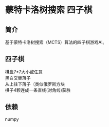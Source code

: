 # 蒙特卡洛树搜索 四子棋

## 简介
基于蒙特卡洛树搜索（MCTS）算法的四子棋游戏AI。

## 四子棋
棋盘7*7大小或任意  
黑白交替落子  
从上往下落子（类似俄罗斯方块  
棋子4颗连成一条直线(对角线)获胜  

## 依赖
numpy


